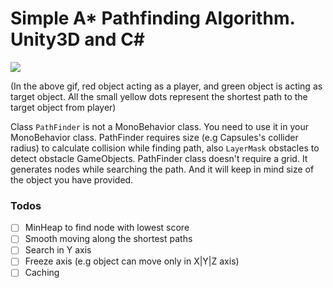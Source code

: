 # Simple A\* Pathfinding Algorithm. Unity3D and C#

![](simple.gif)

(In the above gif, red object acting as a player, and green object is acting as target object. All the small yellow dots represent the shortest path to the target object from player) 

Class `PathFinder` is not a MonoBehavior class. You need to use it in your MonoBehavior class. PathFinder requires size (e.g Capsules's collider radius) to calculate collision while finding path, also `LayerMask` obstacles to detect obstacle GameObjects.
PathFinder class doesn't require a grid. It generates nodes while searching the path. And it will keep in mind size of the object you have provided.

### Todos

- [ ] MinHeap to find node with lowest score
- [ ] Smooth moving along the shortest paths
- [ ] Search in Y axis
- [ ] Freeze axis (e.g object can move only in X|Y|Z axis)
- [ ] Caching
